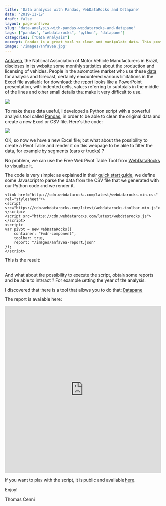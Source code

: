 ```yaml
---
title: 'Data analysis with Pandas, WebDataRocks and Datapane'
date: '2019-11-19'
draft: false
layout: page-anfavea
slug: 'data-analysis-with-pandas-webdatarocks-and-datapane'
tags: ["pandas", "webdatarocks", "python", "datapane"]
categories: ["Data Analysis"]
excerpt: Pandas is a great tool to clean and manipulate data. This post shows an example of data analysis and visualization, applied to the Brazilian automotive market.
image: '/images/anfavea.jpg'
---
```


[Anfavea](http://www.anfavea.com.br/), the National Association of Motor Vehicle Manufacturers in Brazil, discloses in its website some monthly statistics about the production and licensing of vehicles.
People in the automotive market who use these [data](http://www.anfavea.com.br/estatisticas) for analysis and forecast, certainly encountered various limitations in the Excel file available for download: the report looks like a PowerPoint presentation, with indented cells, values referring to subtotals in the middle of the lines and other small details that make it very difficult to use.

![](/images/anfavea-excel.png)

To make these data useful, I developed a Python script with a powerful analysis tool called [Pandas](https://pandas.pydata.org/), in order to be able to clean the original data and create a new Excel or CSV file.
Here's the code:

![](/images/anfavea-python-code.png)

OK, so now we have a new Excel file; but what about the possibility to create a Pivot Table and render it on this webpage to be able to filter the data, for example by segments (cars or trucks) ?

No problem, we can use the Free Web Pivot Table Tool from [WebDataRocks](https://www.webdatarocks.com/) to visualize it.

The code is very simple: as explained in their [quick start guide](https://www.webdatarocks.com/doc/how-to-start-online-reporting/), we define some Javascript to parse the data from the CSV file that we generated with our Python code and we render it.

```
<link href="https://cdn.webdatarocks.com/latest/webdatarocks.min.css" rel="stylesheet"/>
<script src="https://cdn.webdatarocks.com/latest/webdatarocks.toolbar.min.js"></script>
<script src="https://cdn.webdatarocks.com/latest/webdatarocks.js"></script>
<script>
var pivot = new WebDataRocks({
	container: "#wdr-component",
	toolbar: true,
    report: "/images/anfavea-report.json"
});
</script>
```

This is the result:

<div id="wdr-component"></div>
<br/>
And what about the possibility to execute the script, obtain some reports and be able to interact ?
For example setting the year of the analysis.

I discovered that there is a tool that allows you to do that: [Datapane](https://datapane.com/)

The report is available here:

<iframe src="https://datapane.com/thomas7/reports/anfavea-data-analysis_862f27f7/embed/" width="100%" height="540px" frameBorder="0">Iframe not supported.</iframe>

If you want to play with the script, it is public and available [here](https://datapane.com/thomas7/scripts/anfavea_data_analysis/).

Enjoy!

Thomas Cenni
